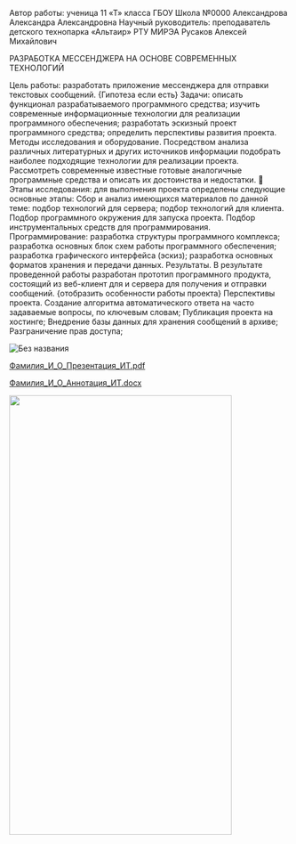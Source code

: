 Автор работы:
ученица 11 «Т» класса
ГБОУ Школа №0000 
Александрова Александра Александровна
 Научный руководитель:
 преподаватель детского технопарка
 «Альтаир» РТУ МИРЭА 
Русаков Алексей Михайлович

РАЗРАБОТКА МЕССЕНДЖЕРА 
НА ОСНОВЕ СОВРЕМЕННЫХ ТЕХНОЛОГИЙ

Цель работы: разработать приложение мессенджера для отправки текстовых сообщений. 
{Гипотеза если есть}
Задачи: 
описать функционал разрабатываемого программного средства;
изучить современные информационные технологии для реализации программного обеспечения;
разработать эскизный проект программного средства;
определить перспективы развития проекта.
Методы исследования и оборудование. 
Посредством анализа различных литературных и других источников информации подобрать наиболее подходящие технологии для реализации проекта. Рассмотреть современные известные готовые аналогичные программные средства и описать их достоинства и недостатки.

Этапы исследования: для выполнения проекта определены следующие основные этапы:
Сбор и анализ имеющихся материалов по данной теме:
подбор технологий для сервера;
подбор технологий для клиента.
Подбор программного окружения для запуска проекта.
Подбор инструментальных средств для программирования.
Программирование:
разработка структуры программного комплекса;
разработка основных блок схем работы программного обеспечения;
разработка графического интерфейса (эскиз);
разработка основных форматов хранения и передачи данных.
Результаты.
В результате проведенной работы разработан прототип программного продукта, состоящий из веб-клиент для и сервера для получения и отправки сообщений. {отобразить особенности работы проекта} 
Перспективы проекта. 
Создание алгоритма автоматического ответа на часто задаваемые вопросы, по ключевым словам;
Публикация проекта на хостинге;
Внедрение базы данных для хранения сообщений в архиве;
Разграничение прав доступа;


![Без названия](https://user-images.githubusercontent.com/114167927/207912266-1c46c702-47ab-4f3a-90e2-5291fc67dc89.jpg)

[Фамилия_И_О_Презентация_ИТ.pdf](https://github.com/Romeogenesis/Voice_Messengerr/files/10238739/_._._._.pdf)

[Фамилия_И_О_Аннотация_ИТ.docx](https://github.com/Romeogenesis/Voice_Messengerr/files/10238743/_._._._.docx)

<img src="https://cloud.githubusercontent.com/assets/screenshot.jpg" width="400" height="790">
